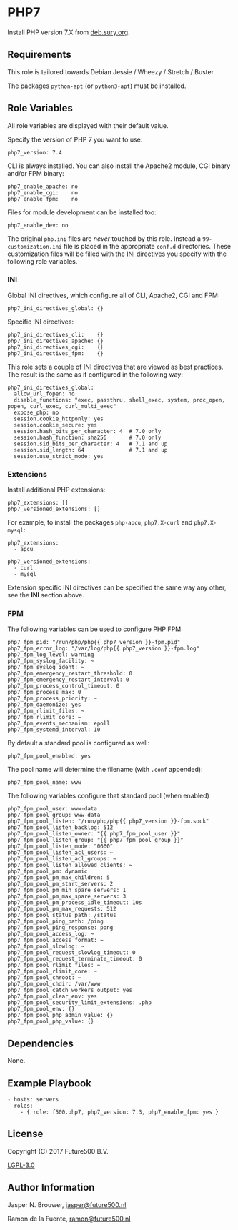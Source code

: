 PHP7
====

Install PHP version 7.X from [deb.sury.org](https://deb.sury.org/).

Requirements
------------

This role is tailored towards Debian Jessie / Wheezy / Stretch / Buster.

The packages `python-apt` (or `python3-apt`) must be installed.

Role Variables
--------------

All role variables are displayed with their default value.

Specify the version of PHP 7 you want to use:

    php7_version: 7.4

CLI is always installed. You can also install the Apache2 module, CGI binary and/or FPM binary:

    php7_enable_apache: no
    php7_enable_cgi:    no
    php7_enable_fpm:    no

Files for module development can be installed too:

    php7_enable_dev: no

The original `php.ini` files are _never_ touched by this role.
Instead a `99-customization.ini` file is placed in the appropriate `conf.d` directories.
These customization files will be filled with the [INI directives](https://secure.php.net/manual/en/ini.list.php) you specify with the following role variables.

### INI

Global INI directives, which configure all of CLI, Apache2, CGI and FPM:

    php7_ini_directives_global: {}

Specific INI directives:

    php7_ini_directives_cli:    {}
    php7_ini_directives_apache: {}
    php7_ini_directives_cgi:    {}
    php7_ini_directives_fpm:    {}

This role sets a couple of INI directives that are viewed as best practices.
The result is the same as if configured in the following way:

    php7_ini_directives_global:
      allow_url_fopen: no
      disable_functions: "exec, passthru, shell_exec, system, proc_open, popen, curl_exec, curl_multi_exec"
      expose_php: no
      session.cookie_httponly: yes
      session.cookie_secure: yes
      session.hash_bits_per_character: 4  # 7.0 only
      session.hash_function: sha256       # 7.0 only
      session.sid_bits_per_character: 4   # 7.1 and up
      session.sid_length: 64              # 7.1 and up
      session.use_strict_mode: yes

### Extensions

Install additional PHP extensions:

    php7_extensions: []
    php7_versioned_extensions: []

For example, to install the packages `php-apcu`, `php7.X-curl` and `php7.X-mysql`:

    php7_extensions:
      - apcu

    php7_versioned_extensions:
      - curl
      - mysql

Extension specific INI directives can be specified the same way any other, see the **INI** section above.

### FPM

The following variables can be used to configure PHP FPM:

    php7_fpm_pid: "/run/php/php{{ php7_version }}-fpm.pid"
    php7_fpm_error_log: "/var/log/php{{ php7_version }}-fpm.log"
    php7_fpm_log_level: warning
    php7_fpm_syslog_facility: ~
    php7_fpm_syslog_ident: ~
    php7_fpm_emergency_restart_threshold: 0
    php7_fpm_emergency_restart_interval: 0
    php7_fpm_process_control_timeout: 0
    php7_fpm_process_max: 0
    php7_fpm_process_priority: ~
    php7_fpm_daemonize: yes
    php7_fpm_rlimit_files: ~
    php7_fpm_rlimit_core: ~
    php7_fpm_events_mechanism: epoll
    php7_fpm_systemd_interval: 10

By default a standard pool is configured as well:

    php7_fpm_pool_enabled: yes

The pool name will determine the filename (with `.conf` appended):

    php7_fpm_pool_name: www

The following variables configure that standard pool (when enabled)

    php7_fpm_pool_user: www-data
    php7_fpm_pool_group: www-data
    php7_fpm_pool_listen: "/run/php/php{{ php7_version }}-fpm.sock"
    php7_fpm_pool_listen_backlog: 512
    php7_fpm_pool_listen_owner: "{{ php7_fpm_pool_user }}"
    php7_fpm_pool_listen_group: "{{ php7_fpm_pool_group }}"
    php7_fpm_pool_listen_mode: "0660"
    php7_fpm_pool_listen_acl_users: ~
    php7_fpm_pool_listen_acl_groups: ~
    php7_fpm_pool_listen_allowed_clients: ~
    php7_fpm_pool_pm: dynamic
    php7_fpm_pool_pm_max_children: 5
    php7_fpm_pool_pm_start_servers: 2
    php7_fpm_pool_pm_min_spare_servers: 1
    php7_fpm_pool_pm_max_spare_servers: 3
    php7_fpm_pool_pm_process_idle_timeout: 10s
    php7_fpm_pool_pm_max_requests: 512
    php7_fpm_pool_status_path: /status
    php7_fpm_pool_ping_path: /ping
    php7_fpm_pool_ping_response: pong
    php7_fpm_pool_access_log: ~
    php7_fpm_pool_access_format: ~
    php7_fpm_pool_slowlog: ~
    php7_fpm_pool_request_slowlog_timeout: 0
    php7_fpm_pool_request_terminate_timeout: 0
    php7_fpm_pool_rlimit_files: ~
    php7_fpm_pool_rlimit_core: ~
    php7_fpm_pool_chroot: ~
    php7_fpm_pool_chdir: /var/www
    php7_fpm_pool_catch_workers_output: yes
    php7_fpm_pool_clear_env: yes
    php7_fpm_pool_security_limit_extensions: .php
    php7_fpm_pool_env: {}
    php7_fpm_pool_php_admin_value: {}
    php7_fpm_pool_php_value: {}

Dependencies
------------

None.

Example Playbook
----------------

    - hosts: servers
      roles:
        - { role: f500.php7, php7_version: 7.3, php7_enable_fpm: yes }

License
-------

Copyright (C) 2017 Future500 B.V.

[LGPL-3.0](https://github.com/f500/ansible-php7/blob/master/COPYING.LESSER)

Author Information
------------------

Jasper N. Brouwer, jasper@future500.nl

Ramon de la Fuente, ramon@future500.nl

